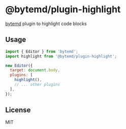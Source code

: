 # @bytemd/plugin-highlight

[bytemd](https://github.com/bytedance/bytemd) plugin to highlight code blocks

## Usage

```js
import { Editor } from 'bytemd';
import highlight from '@bytemd/plugin-highlight';

new Editor({
  target: document.body,
  plugins: [
    highlight(),
    // ... other plugins
  ],
});
```

## License

MIT
